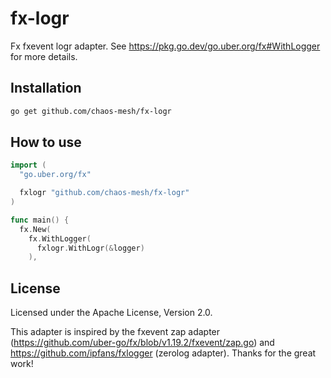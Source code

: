 # fx-logr

Fx fxevent logr adapter. See <https://pkg.go.dev/go.uber.org/fx#WithLogger> for more details.

## Installation

```bash
go get github.com/chaos-mesh/fx-logr
```

## How to use

```go
import (
  "go.uber.org/fx"

  fxlogr "github.com/chaos-mesh/fx-logr"
)

func main() {
  fx.New(
    fx.WithLogger(
      fxlogr.WithLogr(&logger)
    ),
```

## License

Licensed under the Apache License, Version 2.0.

This adapter is inspired by the fxevent zap adapter (<https://github.com/uber-go/fx/blob/v1.19.2/fxevent/zap.go>) and <https://github.com/ipfans/fxlogger> (zerolog adapter). Thanks for the great work!
